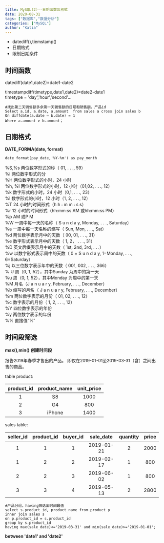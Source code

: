 ```yaml
---
title: MySQL(2)--日期函数及格式
date: 2020-08-31
tags: ["数据库","数据分析"]
categories: ["MySQL"]
author: "Katia"
---
```


* datediff(),tiemstamp()
* 日期格式
* 限制日期条件

<!--more-->

## 时间函数
datediff(date1,date2)=date1-date2

timestampdiff(timetype,date1,date2)=date2-date1  
timetype = 'day','hour','second'...

```mysql
#找出第二天销售额多余第一天销售额的日期和销售额，产品id
Select a.id, a.date, a.amount  from sales a cross join sales b
On diffdate(a.date – b.date) = 1
Where a.amount > b.amount；
```


## 日期格式

**DATE_FORMA(date, format)**

```mysql
date_format(pay_date,'%Y-%m') as pay_month
```

%S,%s 两位数字形式的秒（ 01, . . ., 59）  
%i 两位数字形式的分  
%H 两位数字形式的小时，24 小时  
%h, %I 两位数字形式的小时，12 小时（01,02, . . ., 12）  
%k 数字形式的小时，24 小时（0,1, . . ., 23）  
%l 数字形式的小时，12 小时（1, 2, . . ., 12）  
%T 24 小时的时间形式（h h : m m : s s）  
%r 12 小时的时间形式（hh:mm:ss AM 或hh:mm:ss PM）  
%p AM 或P M  
%W 一周中每一天的名称（ S u n d a y, Monday, . . ., Saturday）  
%a 一周中每一天名称的缩写（ Sun, Mon, . . ., Sat）  
%d 两位数字表示月中的天数（ 00, 01, . . ., 31）  
%e 数字形式表示月中的天数（ 1, 2， . . ., 31）  
%D 英文后缀表示月中的天数（ 1st, 2nd, 3rd, . . .）  
%w 以数字形式表示周中的天数（ 0 = S u n d a y, 1=Monday, . . ., 6=Saturday）  
%j 以三位数字表示年中的天数（ 001, 002, . . ., 366）  
% U 周（0, 1, 52），其中Sunday 为周中的第一天  
%u 周（0, 1, 52），其中Monday 为周中的第一天  
%M 月名（J a n u a r y, February, . . ., December）  
%b 缩写的月名（ J a n u a r y, February, . . ., December）  
%m 两位数字表示的月份（ 01, 02, . . ., 12）  
%c 数字表示的月份（ 1, 2, . . ., 12）  
%Y 四位数字表示的年份  
%y 两位数字表示的年份  
%% 直接值“%”  

## 时间段筛选

**max(),min() 创建时间段**

报告2019年春季才售出的产品。
即仅在2019-01-01至2019-03-31（含）之间出售的商品。

table product:

| product_id | product_name | unit_price |
|  :-------: | :-----------:| :-------:  | 
| 1          | S8           | 1000       |
| 2          | G4           | 800        |
| 3          | iPhone       | 1400       |

sales table:

| seller_id | product_id | buyer_id | sale_date  | quantity | price |
| :-----: | :-----:  |  :-----:  | :-----: | :-----:  |  :-----:  | 
| 1         | 1          | 1        | 2019-01-21 | 2        | 2000  |
| 1         | 2          | 2        | 2019-02-17 | 1        | 800   |
| 2         | 2          | 3        | 2019-06-02 | 1        | 800   |
| 3         | 3          | 4        | 2019-05-13 | 2        | 2800  |


```mysql
#产品分组，having筛选出时间最值
select s.product_id, product_name from product p 
inner join sales s 
on p.product_id = s.product_id
group by s.product_id 
having max(sale_date)<='2019-03-31' and min(sale_date)>='2019-01-01';
```

**between 'date1' and 'date2'**